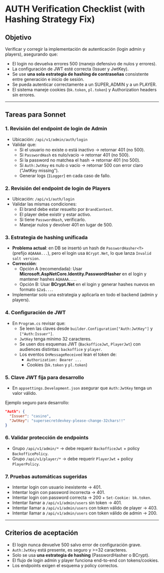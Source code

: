 ﻿# AUTH Verification Checklist (with Hashing Strategy Fix)

## Objetivo
Verificar y corregir la implementación de autenticación (login admin y players), asegurando que:
- El login no devuelva errores 500 (manejo defensivo de nulos y errores).
- La configuración de JWT esté correcta (Issuer y JwtKey).
- Se use **una sola estrategia de hashing de contraseñas** consistente entre generación e inicio de sesión.
- Se pueda autenticar correctamente a un SUPER_ADMIN y a un PLAYER.
- El sistema maneje cookies (`bk.token`, `pl.token`) y Authorization headers sin errores.

---

## Tareas para Sonnet

### 1. Revisión del endpoint de login de Admin
- Ubicación: `/api/v1/admin/auth/login`
- Validar que:
  - Si el usuario no existe o está inactivo → retornar 401 (no 500).
  - Si `PasswordHash` es nulo/vacío → retornar 401 (no 500).
  - Si la password no matchea el hash → retornar 401 (no 500).
  - Si `Auth:JwtKey` es nulo o vacío → retornar 500 con error claro ("JwtKey missing").
  - Generar logs (`ILogger`) en cada caso de fallo.

### 2. Revisión del endpoint de login de Players
- Ubicación: `/api/v1/auth/login`
- Validar las mismas condiciones:
  - El brand debe estar resuelto por `BrandContext`.
  - El player debe existir y estar activo.
  - Si tiene `PasswordHash`, verificarlo.
  - Manejar nulos y devolver 401 en lugar de 500.

### 3. Estrategia de hashing unificada
- **Problema actual**: en DB se insertó un hash de `PasswordHasher<T>` (prefijo `AQAAAA...`), pero el login usa `BCrypt.Net`, lo que lanza `Invalid salt version`.
- **Corrección**:
  - Opción A (recomendada): Usar **Microsoft.AspNetCore.Identity.PasswordHasher** en el login y mantener hashes `AQAAAA...`.
  - Opción B: Usar **BCrypt.Net** en el login y generar hashes nuevos en formato `$2a$...`.  
- Implementar solo una estrategia y aplicarla en todo el backend (admin y players).

### 4. Configuración de JWT
- En `Program.cs` revisar que:
  - Se leen las claves desde `builder.Configuration["Auth:JwtKey"]` y `["Auth:Issuer"]`.
  - `JwtKey` tenga mínimo 32 caracteres.
  - Se usen dos esquemas JWT (`BackofficeJwt`, `PlayerJwt`) con audiences distintas: `backoffice` y `player`.
  - Los eventos `OnMessageReceived` lean el token de:
    - `Authorization: Bearer ...`
    - Cookies (`bk.token` y `pl.token`)

### 5. Clave JWT fija para desarrollo
- En `appsettings.Development.json` asegurar que `Auth:JwtKey` tenga un valor válido.

Ejemplo seguro para desarrollo:
```json
"Auth": {
  "Issuer": "casino",
  "JwtKey": "supersecretdevkey-please-change-32chars!!"
}
```

### 6. Validar protección de endpoints
- Grupo `/api/v1/admin/*` → debe requerir `BackofficeJwt` + policy `BackofficePolicy`.
- Grupo `/api/v1/player/*` → debe requerir `PlayerJwt` + policy `PlayerPolicy`.

### 7. Pruebas automáticas sugeridas
- Intentar login con usuario inexistente → 401.
- Intentar login con password incorrecta → 401.
- Intentar login con password correcta → 200 + `Set-Cookie: bk.token`.
- Intentar llamar a `/api/v1/admin/users` sin token → 401.
- Intentar llamar a `/api/v1/admin/users` con token válido de player → 403.
- Intentar llamar a `/api/v1/admin/users` con token válido de admin → 200.

---

## Criterios de aceptación
- El login nunca devuelve 500 salvo error de configuración grave.
- `Auth:JwtKey` está presente, es seguro y >=32 caracteres.
- Solo se usa **una estrategia de hashing** (PasswordHasher o BCrypt).
- El flujo de login admin y player funciona end-to-end con tokens/cookies.
- Los endpoints exigen el esquema y policy correctos.
